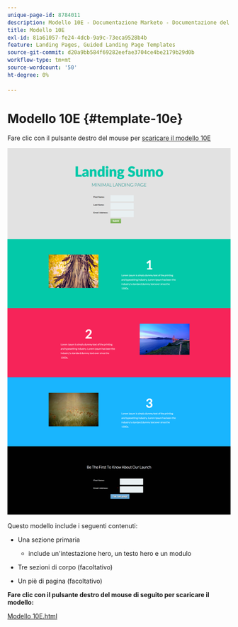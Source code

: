 ```yaml
---
unique-page-id: 8784011
description: Modello 10E - Documentazione Marketo - Documentazione del prodotto
title: Modello 10E
exl-id: 81a61057-fe24-4dcb-9a9c-73eca9528b4b
feature: Landing Pages, Guided Landing Page Templates
source-git-commit: d20a9bb584f69282eefae3704ce4be2179b29d0b
workflow-type: tm+mt
source-wordcount: '50'
ht-degree: 0%

---
```


# Modello 10E {#template-10e}

Fare clic con il pulsante destro del mouse per [scaricare il modello 10E](https://experienceleague.adobe.com/landing/marketo/lp-templates/template-10e.html)

![](assets/image2015-7-27-11-3a6-3a25.png)

Questo modello include i seguenti contenuti:

* Una sezione primaria

   * include un&#39;intestazione hero, un testo hero e un modulo

* Tre sezioni di corpo (facoltativo)
* Un piè di pagina (facoltativo)

**Fare clic con il pulsante destro del mouse di seguito per scaricare il modello:**

[Modello 10E.html](https://experienceleague.adobe.com/landing/marketo/lp-templates/template-10e.html)
